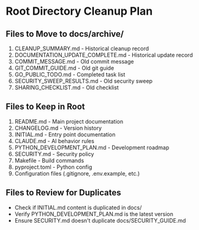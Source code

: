 # Root Directory Cleanup Plan

## Files to Move to docs/archive/
1. CLEANUP_SUMMARY.md - Historical cleanup record
2. DOCUMENTATION_UPDATE_COMPLETE.md - Historical update record
3. COMMIT_MESSAGE.md - Old commit message
4. GIT_COMMIT_GUIDE.md - Old git guide
5. GO_PUBLIC_TODO.md - Completed task list
6. SECURITY_SWEEP_RESULTS.md - Old security sweep
7. SHARING_CHECKLIST.md - Old checklist

## Files to Keep in Root
1. README.md - Main project documentation
2. CHANGELOG.md - Version history
3. INITIAL.md - Entry point documentation
4. CLAUDE.md - AI behavior rules
5. PYTHON_DEVELOPMENT_PLAN.md - Development roadmap
6. SECURITY.md - Security policy
7. Makefile - Build commands
8. pyproject.toml - Python config
9. Configuration files (.gitignore, .env.example, etc.)

## Files to Review for Duplicates
- Check if INITIAL.md content is duplicated in docs/
- Verify PYTHON_DEVELOPMENT_PLAN.md is the latest version
- Ensure SECURITY.md doesn't duplicate docs/SECURITY_GUIDE.md
